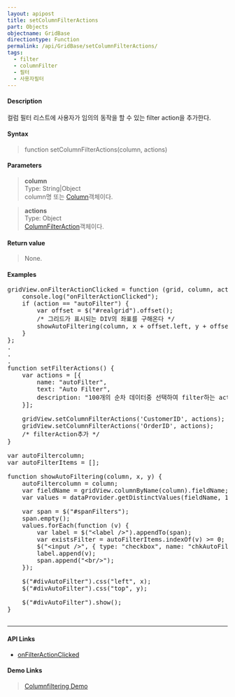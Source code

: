```yaml
---
layout: apipost
title: setColumnFilterActions
part: Objects
objectname: GridBase
directiontype: Function
permalink: /api/GridBase/setColumnFilterActions/
tags:
  - filter
  - columnFilter
  - 필터
  - 사용자필터
---
```



#### Description

 컬럼 필터 리스트에 사용자가 임의의 동작을 할 수 있는 filter action을 추가한다. 

#### Syntax

> function setColumnFilterActions(column, actions)

#### Parameters

> **column**  
> Type: String\|Object  
> column명 또는 [Column](/api/types/DataColumn/)객체이다.  

> **actions**  
> Type: Object  
> [ColumnFilterAction](/api/types/ColumnFilterAction/)객체이다.  

#### Return value

> None.

#### Examples 

<pre class="prettyprint">
gridView.onFilterActionClicked = function (grid, column, action, x, y) {
    console.log("onFilterActionClicked");
    if (action == "autoFilter") {
        var offset = $("#realgrid").offset();
        /* 그리드가 표시되는 DIV의 좌표를 구해온다 */
        showAutoFiltering(column, x + offset.left, y + offset.top);
    }
};
.
.
.
function setFilterActions() {
    var actions = [{
        name: "autoFilter",
        text: "Auto Filter",
        description: "100개의 순차 데이터중 선택하여 filter하는 action."
    }];

    gridView.setColumnFilterActions('CustomerID', actions);
    gridView.setColumnFilterActions('OrderID', actions);
    /* filterAction추가 */
}

var autoFiltercolumn;
var autoFilterItems = [];

function showAutoFiltering(column, x, y) {
	autoFiltercolumn = column;
	var fieldName = gridView.columnByName(column).fieldName;
	var values = dataProvider.getDistinctValues(fieldName, 100);// 

	var span = $("#spanFilters");
	span.empty();
	values.forEach(function (v) {
		var label = $("&lt;label /&gt;").appendTo(span);
		var existsFilter = autoFilterItems.indexOf(v) >= 0;
		$("&lt;input /&gt;", { type: "checkbox", name: "chkAutoFilterItem", value: v, checked: existsFilter}).appendTo(label);
		label.append(v);
		span.append("&lt;br/&gt;");
	});

	$("#divAutoFilter").css("left", x);
	$("#divAutoFilter").css("top", y);

	$("#divAutoFilter").show();
}

</pre>

---

#### API Links

* [onFilterActionClicked](/api/GridBase/onFilterActionClicked)

#### Demo Links

> [Columnfiltering Demo](http://demo.realgrid.com/Columns/ColumnFiltering/)